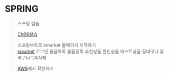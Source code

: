 # SPRING
>스프링 실습 
>
> [Ch06실습](http://54.180.147.199:8081/Ch06/welcome)
>
>
>스프링부트로 kmarket 홈페이지 제작하기   
>[kmarket](https://github.com/ghkd7214/SPRING/tree/master/kmarket/src)
>로그인 물품목록 물품등록 추천상품 할인상품 베스트상품 장바구니 장바구니목록삭제
>
> [AWS](http://54.180.147.199:8081/kmarket/)에서 확인하기
